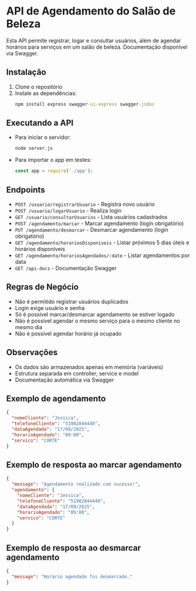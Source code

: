 # API de Agendamento do Salão de Beleza

Esta API permite registrar, logar e consultar usuários, além de agendar horários para serviços em um salão de beleza. Documentação disponível via Swagger.

## Instalação

1. Clone o repositório
2. Instale as dependências:
   ```cmd
   npm install express swagger-ui-express swagger-jsdoc
   ```

## Executando a API

- Para iniciar o servidor:
  ```cmd
  node server.js
  ```
- Para importar o app em testes:
  ```js
  const app = require('./app');
  ```


## Endpoints

- `POST /usuario/registrarUsuario` - Registra novo usuário
- `POST /usuario/logarUsuario` - Realiza login
- `GET /usuario/consultarUsuarios` - Lista usuários cadastrados
- `POST /agendamento/marcar` - Marcar agendamento (login obrigatório)
- `PUT /agendamento/desmarcar` - Desmarcar agendamento (login obrigatório)
- `GET /agendamento/horariosDisponiveis` - Listar próximos 5 dias úteis e horários disponíveis
- `GET /agendamento/horariosAgendados/:date` - Listar agendamentos por data
- `GET /api-docs` - Documentação Swagger

## Regras de Negócio
- Não é permitido registrar usuários duplicados
- Login exige usuário e senha
- Só é possível marcar/desmarcar agendamento se estiver logado
- Não é possível agendar o mesmo serviço para o mesmo cliente no mesmo dia
- Não é possível agendar horário já ocupado

## Observações
- Os dados são armazenados apenas em memória (variáveis)
- Estrutura separada em controller, service e model
- Documentação automática via Swagger

## Exemplo de agendamento
```json
{
  "nomeCliente": "Jessica",
  "telefoneCliente": "51982844440",
  "dataAgendada": "17/09/2025",
  "horarioAgendado": "09:00",
  "servico": "CORTE"
}
```

## Exemplo de resposta ao marcar agendamento
```json
{
  "message": "Agendamento realizado com sucesso!",
  "agendamento": {
    "nomeCliente": "Jessica",
    "telefoneCliente": "51982844440",
    "dataAgendada": "17/09/2025",
    "horarioAgendado": "09:00",
    "servico": "CORTE"
  }
}
```

## Exemplo de resposta ao desmarcar agendamento
```json
{
  "message": "Horário agendado foi desmarcado."
}
```
